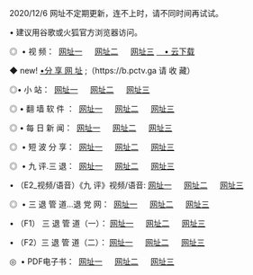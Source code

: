 <p>2020/12/6 网址不定期更新，连不上时，请不同时间再试试。
<p>• 建议用谷歌或火狐官方浏览器访问。
<p>◎  • 视 频： 
<a href="http://hej.guitarhaven.com/" target="_blank">网址一</a> 　 
<a href="http://hrc.guitarhaven.com/" target="_blank">网址二</a> 　 
<a href="http://hrc.guitarhaven.com/b.html" target="_blank">网址三</a>
<a href="https://yadi.sk/d/d0sUeAOpal3njw" target="_blank">　• 云下载 </a></p>
<p>◆ new! <a href="http://huk.guitarhaven.com/a.html">•分 享 网 址</a> ;（https://b.pctv.ga 请 收 藏） </p>

<p>◎•  小 站：  
<a href="http://hej.guitarhaven.com/f.html" target="_blank">网址一</a> 　 
<a href="http://hrc.guitarhaven.com/h.html" target="_blank">网址二</a> 　 
<a href="http://hrc.guitarhaven.com/k/" target="_blank">网址三</a></p><p>

<p>◎  • 翻 墙 软 件 ：  
<a href="http://hej.guitarhaven.com/ff/" target="_blank">网址一</a> 　 
<a href="http://hrc.guitarhaven.com/s/read/a1_nd.html" target="_blank">网址二</a> 　 
<a href="http://hrc.guitarhaven.com/ff/index.html" target="_blank">网址三</a></p>
<p>◎  • 每 日 新 闻：  
<a href="http://hej.guitarhaven.com/day/" target="_blank">网址一</a> 　 
<a href="http://hrc.guitarhaven.com/day/" target="_blank">网址二</a> 　 
<a href="http://hrc.guitarhaven.com/day/index.html" target="_blank">网址三</a></p>
<p>◎   • 短 波 分 享：  
<a href="http://hej.guitarhaven.com/h/" target="_blank">网址一</a> 　 
<a href="http://hrc.guitarhaven.com/h/" target="_blank">网址二</a> 　 
<a href="http://hrc.guitarhaven.com/h/index.html" target="_blank">网址三</a></p>
<p>◎   • 九 评.三 退：  
<a href="http://hej.guitarhaven.com/t/" target="_blank">网址一</a> 　 
<a href="http://hrc.guitarhaven.com/v2/index.html" target="_blank">网址二</a> 　 
<a href="http://hrc.guitarhaven.com/tt/index.html" target="_blank">网址三</a> 　</p>
<p>  • （E2_视频/语音）《九 评》视频/语音: 
<a href="http://hrc.guitarhaven.com/7738.html" target="_blank">网址一</a> 　 
<a href="http://hrc.guitarhaven.com/7614.html" target="_blank">网址二</a> 　 
<a href="http://hrc.guitarhaven.com/7633.html" target="_blank">网址三</a></p>
<p>◎   • 三 退 管 道...退 党 网：  
<a href="http://hej.guitarhaven.com/go/td1.html" target="_blank">网址一</a> 　 
<a href="http://hrc.guitarhaven.com/go/td2.html" target="_blank">网址二</a> 　 
<a href="http://hrc.guitarhaven.com/go/td3.html" target="_blank">网址三</a></p>
<p>  • （F1） 三 退 管 道（一）： 
<a href="http://hej.guitarhaven.com/dd/" target="_blank">网址一</a> 　 
<a href="http://hrc.guitarhaven.com/s/read/a1_tdx.html" target="_blank">网址二</a> 　 
<a href="http://hrc.guitarhaven.com/dd/" target="_blank">网址三</a></p>
<p>  • （F2）三 退 管 道（二）： 
<a href="http://hrc.guitarhaven.com/d/" target="_blank">网址一</a> 　 
<a href="http://hej.guitarhaven.com/d/index.html" target="_blank">网址二</a> 　 
<a href="http://hrc.guitarhaven.com/d/" target="_blank">网址三</a></p>
<p>◎   • PDF电子书：  
<a href="http://hej.guitarhaven.com/p/" target="_blank">网址一</a> 　 
<a href="http://hrc.guitarhaven.com/p/index.html" target="_blank">网址二</a> 　 
<a href="http://hrc.guitarhaven.com/p/" target="_blank">网址三</a></p>

